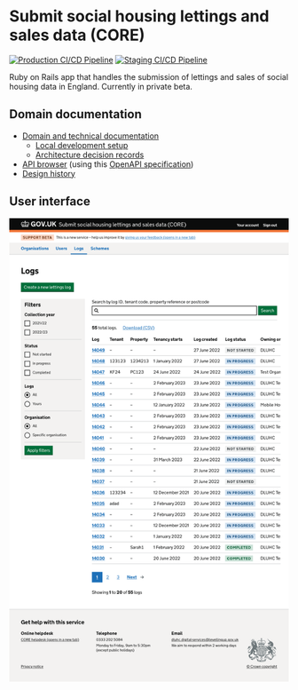 # Submit social housing lettings and sales data (CORE)

[![Production CI/CD Pipeline](https://github.com/communitiesuk/submit-social-housing-lettings-and-sales-data/actions/workflows/production_pipeline.yml/badge.svg)](https://github.com/communitiesuk/submit-social-housing-lettings-and-sales-data/actions/workflows/production_pipeline.yml)
[![Staging CI/CD Pipeline](https://github.com/communitiesuk/submit-social-housing-lettings-and-sales-data/actions/workflows/staging_pipeline.yml/badge.svg)](https://github.com/communitiesuk/submit-social-housing-lettings-and-sales-data/actions/workflows/staging_pipeline.yml)

Ruby on Rails app that handles the submission of lettings and sales of social housing data in England. Currently in private beta.

## Domain documentation

* [Domain and technical documentation](https://communitiesuk.github.io/submit-social-housing-lettings-and-sales-data)
  * [Local development setup](https://communitiesuk.github.io/submit-social-housing-lettings-and-sales-data/setup)
  * [Architecture decision records](https://communitiesuk.github.io/submit-social-housing-lettings-and-sales-data/adr)
* [API browser](https://communitiesuk.github.io/submit-social-housing-lettings-and-sales-data/api) (using this [OpenAPI specification](docs/api/v1.json))
* [Design history](https://core-design-history.herokuapp.com)

## User interface

![View of the logs list](docs/images/service.png)
